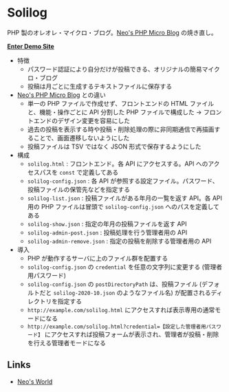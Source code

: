 # Solilog

PHP 製のオレオレ・マイクロ・ブログ。[Neo's PHP Micro Blog](https://github.com/Neos21/neos-php-micro-blog) の焼き直し。

__[Enter Demo Site](https://neos21-oci.cf/solilog)__

- 特徴
    - パスワード認証により自分だけが投稿できる、オリジナルの簡易マイクロ・ブログ
    - 投稿は月ごとに生成するテキストファイルに保存する
- [Neo's PHP Micro Blog](https://github.com/Neos21/neos-php-micro-blog) との違い
    - 単一の PHP ファイルで作成せず、フロントエンドの HTML ファイルと、機能・操作ごとに API 分割した PHP ファイルで構成した → フロントエンドのデザイン変更を容易にした
    - 過去の投稿を表示する時や投稿・削除処理の際に非同期通信で再描画することで、画面遷移しないようにした
    - 投稿ファイルは TSV ではなく JSON 形式で保存するようにした
- 構成
    - `solilog.html` : フロントエンド。各 API にアクセスする。API へのアクセスパスを `const` で定義してある
    - `solilog-config.json` : 各 API が参照する設定ファイル。パスワード、投稿ファイルの保管先などを指定する
    - `solilog-list.json` : 投稿ファイルがある年月の一覧を返す API。各 API 用の PHP ファイルは冒頭で `solilog-config.json` へのパスを定義してある
    - `solilog-show.json` : 指定の年月の投稿ファイルを返す API
    - `solilog-admin-post.json` : 投稿処理を行う管理者用の API
    - `solilog-admin-remove.json` : 指定の投稿を削除する管理者用の API
- 導入
    - PHP が動作するサーバに上のファイル群を配置する
    - `solilog-config.json` の `credential` を任意の文字列に変更する (管理者用パスワード)
    - `solilog-config.json` の `postDirectoryPath` は、投稿ファイル (デフォルトだと `solilog-2020-10.json` のようなファイル名) が配置されるディレクトリを指定する
    - `http://example.com/solilog.html` にアクセスすれば表示専用の通常モードになる
    - `http://example.com/solilog.html?credential=【設定した管理者用パスワード】` にアクセスすれば投稿フォームが表示され、管理者が投稿・削除を行える管理者モードになる


## Links

- [Neo's World](https://neos21.net/)
